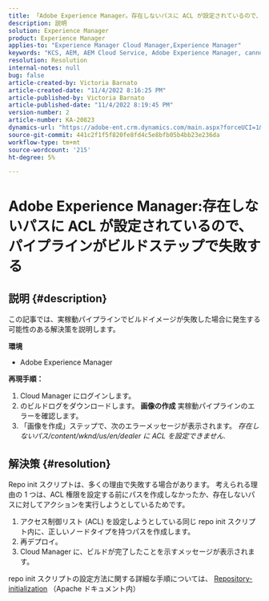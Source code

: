 ```yaml
---
title: 「Adobe Experience Manager。存在しないパスに ACL が設定されているので、パイプラインがビルドステップで失敗する
description: 説明
solution: Experience Manager
product: Experience Manager
applies-to: "Experience Manager Cloud Manager,Experience Manager"
keywords: "KCS, AEM, AEM Cloud Service, Adobe Experience Manager, cannot set acl on non existent path"
resolution: Resolution
internal-notes: null
bug: false
article-created-by: Victoria Barnato
article-created-date: "11/4/2022 8:16:25 PM"
article-published-by: Victoria Barnato
article-published-date: "11/4/2022 8:19:45 PM"
version-number: 2
article-number: KA-20823
dynamics-url: "https://adobe-ent.crm.dynamics.com/main.aspx?forceUCI=1&pagetype=entityrecord&etn=knowledgearticle&id=94c3a48d-7d5c-ed11-9561-6045bd006ce9"
source-git-commit: 441c2f1f5f820fe8fd4c5e8bfb05b4bb23e236da
workflow-type: tm+mt
source-wordcount: '215'
ht-degree: 5%

---
```


# Adobe Experience Manager:存在しないパスに ACL が設定されているので、パイプラインがビルドステップで失敗する

## 説明 {#description}


この記事では、実稼動パイプラインでビルドイメージが失敗した場合に発生する可能性のある解決策を説明します。

<b>環境</b>

- Adobe Experience Manager


<b>再現手順：</b>

1. Cloud Manager にログインします。
2. のビルドログをダウンロードします。 <b>画像の作成</b> 実稼動パイプラインのエラーを確認します。
3. 「画像を作成」ステップで、次のエラーメッセージが表示されます。 *存在しないパス/content/wknd/us/en/dealer に ACL を設定できません*.



## 解決策 {#resolution}


Repo init スクリプトは、多くの理由で失敗する場合があります。 考えられる理由の 1 つは、ACL 権限を設定する前にパスを作成しなかったか、存在しないパスに対してアクションを実行しようとしているためです。

1. アクセス制御リスト (ACL) を設定しようとしている同じ repo init スクリプト内に、正しいノードタイプを持つパスを作成します。
2. 再デプロイ。
3. Cloud Manager に、ビルドが完了したことを示すメッセージが表示されます。


repo init スクリプトの設定方法に関する詳細な手順については、 [Repository-initialization](https://sling.apache.org/documentation/bundles/repository-initialization.html) （Apache ドキュメント内）
